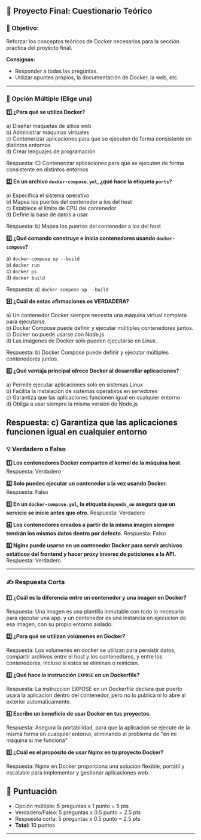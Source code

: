 ## 📝 Proyecto Final: Cuestionario Teórico

### 🎯 Objetivo:

Reforzar los conceptos teóricos de Docker necesarios para la sección práctica del proyecto final.

**Consignas:**

- Responder a todas las preguntas.
- Utilizar apuntes propios, la documentación de Docker, la web, etc.

---

### **🧩 Opción Múltiple (Elige una)**

**1️⃣ ¿Para qué se utiliza Docker?**

a) Diseñar maquetas de sitios web  
b) Administrar máquinas virtuales  
c) Contenerizar aplicaciones para que se ejecuten de forma consistente en distintos entornos  
d) Crear lenguajes de programación

Respuesta: C) Contenerizar aplicaciones para que se ejecuten de forma consistente en distintos entornos  

**2️⃣ En un archivo `docker-compose.yml`, ¿qué hace la etiqueta `ports`?**

a) Especifica el sistema operativo  
b) Mapea los puertos del contenedor a los del host  
c) Establece el límite de CPU del contenedor  
d) Define la base de datos a usar

Respuesta: b) Mapea los puertos del contenedor a los del host  

**3️⃣ ¿Qué comando construye e inicia contenedores usando `docker-compose`?**

a) `docker-compose up --build`  
b) `docker run`  
c) `docker ps`  
d) `docker build`

Respuesta: a) `docker-compose up --build` 

**4️⃣ ¿Cuál de estas afirmaciones es VERDADERA?**

a) Un contenedor Docker siempre necesita una máquina virtual completa para ejecutarse.  
b) Docker Compose puede definir y ejecutar múltiples contenedores juntos.  
c) Docker no puede usarse con Node.js.  
d) Las imágenes de Docker solo pueden ejecutarse en Linux.

Respuesta: b) Docker Compose puede definir y ejecutar múltiples contenedores juntos.  

**5️⃣ ¿Qué ventaja principal ofrece Docker al desarrollar aplicaciones?**

a) Permite ejecutar aplicaciones solo en sistemas Linux  
b) Facilita la instalación de sistemas operativos en servidores  
c) Garantiza que las aplicaciones funcionen igual en cualquier entorno  
d) Obliga a usar siempre la misma versión de Node.js

Respuesta: c) Garantiza que las aplicaciones funcionen igual en cualquier entorno  
---

### **💡 Verdadero o Falso**

**1️⃣ Los contenedores Docker comparten el kernel de la máquina host.** Respuesta: Verdadero

**2️⃣ Solo puedes ejecutar un contenedor a la vez usando Docker.** Respuesta: Falso

**3️⃣ En un `docker-compose.yml`, la etiqueta `depends_on` asegura que un servicio se inicie antes que otro.** Respuesta: Verdadero

**4️⃣ Los contenedores creados a partir de la misma imagen siempre tendrán los mismos datos dentro por defecto.** Respuesta: Falso

**5️⃣ Nginx puede usarse en un contenedor Docker para servir archivos estáticos del frontend y hacer proxy inverso de peticiones a la API.** Respuesta: Verdadero

---

### **✍️ Respuesta Corta**

**1️⃣ ¿Cuál es la diferencia entre un contenedor y una imagen en Docker?**

Respuesta: Una imagen es una plantilla inmutable con todo lo necesario para ejecutar una app. y un contenedor es una instancia en ejecucion de esa imagen, con su propio entorno aislado.

**2️⃣ ¿Para qué se utilizan volúmenes en Docker?**

Respuesta: Los volumenes en docker se utilizan para persistir datos, compartir archivos entre el host y los contenedores, y entre los contenedores, incluso si estos se eliminan o reinician.

**3️⃣ ¿Qué hace la instrucción `EXPOSE` en un Dockerfile?** 

Respuesta: La instruccion EXPOSE en un Dockerfile declara que puerto usara la aplicacion dentro del contenedor, pero no lo publica ni lo abre al exterior automaticamente.

**4️⃣ Escribe un beneficio de usar Docker en tus proyectos.**

Respuesta: Asegura la portabilidad, para que la aplicacion se ejecute de la misma forma en cualquier entorno, eliminando el problema de "en mi maquina si me funciona"

**5️⃣ ¿Cuál es el propósito de usar Nginx en tu proyecto Docker?**

Respuesta: Nginx en Docker proporciona una solución flexible, portátil y escalable para implementar y gestionar aplicaciones web.

## 🏅 Puntuación

- Opción múltiple: 5 preguntas x 1 punto = 5 pts
- Verdadero/Falso: 5 preguntas x 0.5 punto = 2.5 pts
- Respuesta corta: 5 preguntas x 0.5 punto = 2.5 pts
- **Total:** 10 puntos

---
